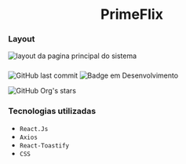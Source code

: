 <h1 align="center"> PrimeFlix </h1>


<h3> Layout </h3>

![layout da pagina principal do sistema](https://github.com/JosediO/PrimeFlix/assets/48054432/fb010b47-d942-4416-a9fc-8e7314c7270e)


<h3></h3>

![GitHub last commit](https://img.shields.io/github/last-commit/JosediO/PrimeFlix?logo=PrimeFlix&logoColor=black&style=for-the-badge)
![Badge em Desenvolvimento](http://img.shields.io/static/v1?label=STATUS&message=FINALIZADO&color=GREEN&style=for-the-badge)

![GitHub Org's stars](https://img.shields.io/github/stars/josedi?style=social)

 <h3>Tecnologias utilizadas</h3>

- ``React.Js``
- ``Axios``
- ``React-Toastify``
- ``CSS``
